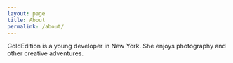 ```yaml
---
layout: page
title: About
permalink: /about/
---
```


GoldEdition is a young developer in New York. She enjoys photography and other creative adventures.
